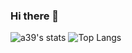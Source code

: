 ### Hi there 👋

<!--
**ASUKA39/ASUKA39** is a ✨ _special_ ✨ repository because its `README.md` (this file) appears on your GitHub profile.

Here are some ideas to get you started:

- 🔭 I’m currently working on ...
- 🌱 I’m currently learning ...
- 👯 I’m looking to collaborate on ...
- 🤔 I’m looking for help with ...
- 💬 Ask me about ...
- 📫 How to reach me: ...
- 😄 Pronouns: ...
- ⚡ Fun fact: ...
-->
![a39's stats](https://github-readme-stats.vercel.app/api?username=ASUKA39&show_icons=true&theme=radical)
![Top Langs](https://github-readme-stats.vercel.app/api/top-langs/?username=ASUKA39&layout=compact&hide=html)
